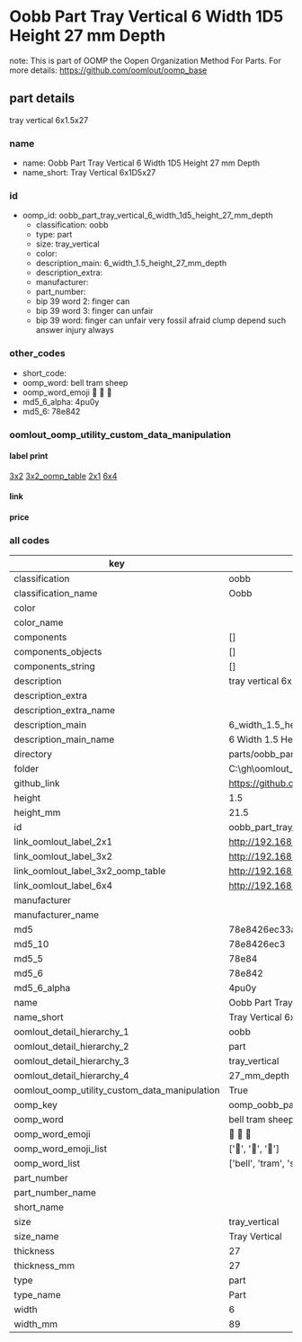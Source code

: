 # Oobb Part Tray Vertical 6 Width 1D5 Height 27 mm Depth  

note: This is part of OOMP the Oopen Organization Method For Parts. For more details: https://github.com/oomlout/oomp_base

##  part details
  



tray vertical 6x1.5x27



### name
* name: Oobb Part Tray Vertical 6 Width 1D5 Height 27 mm Depth
* name_short: Tray Vertical 6x1D5x27 
### id
* oomp_id: oobb_part_tray_vertical_6_width_1d5_height_27_mm_depth
  * classification: oobb
  * type: part
  * size: tray_vertical
  * color: 
  * description_main: 6_width_1.5_height_27_mm_depth
  * description_extra: 
  * manufacturer: 
  * part_number: 
  * bip 39 word 2: finger can
  * bip 39 word 3: finger can unfair
  * bip 39 word: finger can unfair very fossil afraid clump depend such answer injury always

### other_codes
* short_code: 
* oomp_word: bell tram sheep
* oomp_word_emoji :bell: :tram: :sheep:
* md5_6_alpha: 4pu0y
* md5_6: 78e842






### oomlout_oomp_utility_custom_data_manipulation
#### label print
[3x2](http://192.168.1.245:1112/?label=oomp%204pu0y)
[3x2_oomp_table](http://192.168.1.108:1112/?label=oomp%204pu0y)
[2x1](http://192.168.1.242:1112/?label=oomp%204pu0y)
[6x4](http://192.168.1.55:1112/?label=oomp%204pu0y)    

#### link

                              

#### price







### all codes 
| key | value |  
| --- | --- |  
| classification | oobb |  
| classification_name | Oobb |  
| color |  |  
| color_name |  |  
| components | [] |  
| components_objects | [] |  
| components_string | [] |  
| description | tray vertical 6x1.5x27 |  
| description_extra |  |  
| description_extra_name |  |  
| description_main | 6_width_1.5_height_27_mm_depth |  
| description_main_name | 6 Width 1.5 Height 27 mm Depth |  
| directory | parts/oobb_part_tray_vertical_6_width_1d5_height_27_mm_depth |  
| folder | C:\gh\oomlout_oobb_version_4_generated_parts\parts\oobb_part_tray_vertical_6_width_1d5_height_27_mm_depth |  
| github_link | https://github.com/oomlout/oomlout_oomp_part_src/tree/main/parts/oobb_part_tray_vertical_6_width_1d5_height_27_mm_depth |  
| height | 1.5 |  
| height_mm | 21.5 |  
| id | oobb_part_tray_vertical_6_width_1d5_height_27_mm_depth |  
| link_oomlout_label_2x1 | http://192.168.1.242:1112/?label=oomp%204pu0y |  
| link_oomlout_label_3x2 | http://192.168.1.245:1112/?label=oomp%204pu0y |  
| link_oomlout_label_3x2_oomp_table | http://192.168.1.108:1112/?label=oomp%204pu0y |  
| link_oomlout_label_6x4 | http://192.168.1.55:1112/?label=oomp%204pu0y |  
| manufacturer |  |  
| manufacturer_name |  |  
| md5 | 78e8426ec33ae588122dff2fda083ab7 |  
| md5_10 | 78e8426ec3 |  
| md5_5 | 78e84 |  
| md5_6 | 78e842 |  
| md5_6_alpha | 4pu0y |  
| name | Oobb Part Tray Vertical 6 Width 1D5 Height 27 mm Depth |  
| name_short | Tray Vertical 6x1D5x27  |  
| oomlout_detail_hierarchy_1 | oobb |  
| oomlout_detail_hierarchy_2 | part |  
| oomlout_detail_hierarchy_3 | tray_vertical |  
| oomlout_detail_hierarchy_4 | 27_mm_depth |  
| oomlout_oomp_utility_custom_data_manipulation | True |  
| oomp_key | oomp_oobb_part_tray_vertical_6_width_1d5_height_27_mm_depth |  
| oomp_word | bell tram sheep |  
| oomp_word_emoji | :bell: :tram: :sheep: |  
| oomp_word_emoji_list | [':bell:', ':tram:', ':sheep:'] |  
| oomp_word_list | ['bell', 'tram', 'sheep'] |  
| part_number |  |  
| part_number_name |  |  
| short_name |  |  
| size | tray_vertical |  
| size_name | Tray Vertical |  
| thickness | 27 |  
| thickness_mm | 27 |  
| type | part |  
| type_name | Part |  
| width | 6 |  
| width_mm | 89 |  
